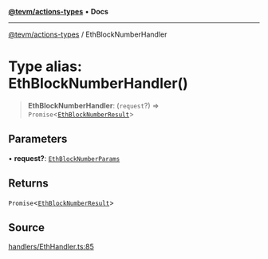 [**@tevm/actions-types**](../README.md) • **Docs**

***

[@tevm/actions-types](../globals.md) / EthBlockNumberHandler

# Type alias: EthBlockNumberHandler()

> **EthBlockNumberHandler**: (`request`?) => `Promise`\<[`EthBlockNumberResult`](EthBlockNumberResult.md)\>

## Parameters

• **request?**: [`EthBlockNumberParams`](EthBlockNumberParams.md)

## Returns

`Promise`\<[`EthBlockNumberResult`](EthBlockNumberResult.md)\>

## Source

[handlers/EthHandler.ts:85](https://github.com/evmts/tevm-monorepo/blob/main/packages/actions-types/src/handlers/EthHandler.ts#L85)
